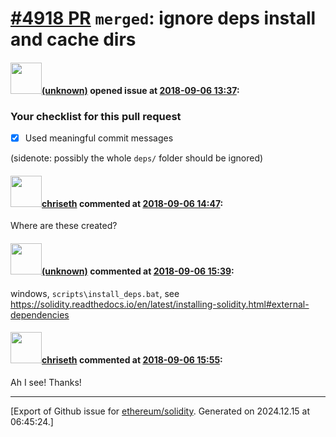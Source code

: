 # [\#4918 PR](https://github.com/ethereum/solidity/pull/4918) `merged`: ignore deps install and cache dirs

#### <img src="(unknown)" width="50">[(unknown)]((unknown)) opened issue at [2018-09-06 13:37](https://github.com/ethereum/solidity/pull/4918):

### Your checklist for this pull request

- [x] Used meaningful commit messages

(sidenote: possibly the whole `deps/` folder should be ignored) 

#### <img src="https://avatars.githubusercontent.com/u/9073706?v=4" width="50">[chriseth](https://github.com/chriseth) commented at [2018-09-06 14:47](https://github.com/ethereum/solidity/pull/4918#issuecomment-419122042):

Where are these created?

#### <img src="(unknown)" width="50">[(unknown)]((unknown)) commented at [2018-09-06 15:39](https://github.com/ethereum/solidity/pull/4918#issuecomment-419141517):

windows, `scripts\install_deps.bat`, see https://solidity.readthedocs.io/en/latest/installing-solidity.html#external-dependencies

#### <img src="https://avatars.githubusercontent.com/u/9073706?v=4" width="50">[chriseth](https://github.com/chriseth) commented at [2018-09-06 15:55](https://github.com/ethereum/solidity/pull/4918#issuecomment-419147404):

Ah I see! Thanks!


-------------------------------------------------------------------------------



[Export of Github issue for [ethereum/solidity](https://github.com/ethereum/solidity). Generated on 2024.12.15 at 06:45:24.]
